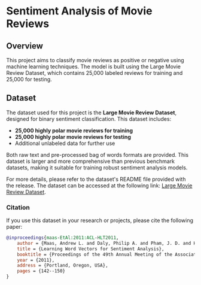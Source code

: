 # Sentiment Analysis of Movie Reviews

## Overview
This project aims to classify movie reviews as positive or negative using machine learning techniques. The model is built using the Large Movie Review Dataset, which contains 25,000 labeled reviews for training and 25,000 for testing.

## Dataset
The dataset used for this project is the **Large Movie Review Dataset**, designed for binary sentiment classification. This dataset includes:

- **25,000 highly polar movie reviews for training**
- **25,000 highly polar movie reviews for testing**
- Additional unlabeled data for further use

Both raw text and pre-processed bag of words formats are provided. This dataset is larger and more comprehensive than previous benchmark datasets, making it suitable for training robust sentiment analysis models.

For more details, please refer to the dataset's README file provided with the release. The dataset can be accessed at the following link: [Large Movie Review Dataset](https://ai.stanford.edu/~amaas/data/sentiment/).

### Citation
If you use this dataset in your research or projects, please cite the following paper:

```bibtex
@inproceedings{maas-EtAl:2011:ACL-HLT2011,
    author = {Maas, Andrew L. and Daly, Philip A. and Pham, J. D. and Huang, David S. and Ng, Andrew Y. and Potts, Christopher},
    title = {Learning Word Vectors for Sentiment Analysis},
    booktitle = {Proceedings of the 49th Annual Meeting of the Association for Computational Linguistics: Human Language Technologies},
    year = {2011},
    address = {Portland, Oregon, USA},
    pages = {142--150}
}


